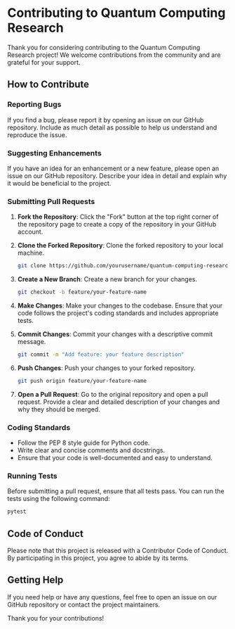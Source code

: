 # Contributing to Quantum Computing Research

Thank you for considering contributing to the Quantum Computing Research project! We welcome contributions from the community and are grateful for your support.

## How to Contribute

### Reporting Bugs

If you find a bug, please report it by opening an issue on our GitHub repository. Include as much detail as possible to help us understand and reproduce the issue.

### Suggesting Enhancements

If you have an idea for an enhancement or a new feature, please open an issue on our GitHub repository. Describe your idea in detail and explain why it would be beneficial to the project.

### Submitting Pull Requests

1. **Fork the Repository**: Click the "Fork" button at the top right corner of the repository page to create a copy of the repository in your GitHub account.

2. **Clone the Forked Repository**: Clone the forked repository to your local machine.
    ```sh
    git clone https://github.com/yourusername/quantum-computing-research.git
    ```

3. **Create a New Branch**: Create a new branch for your changes.
    ```sh
    git checkout -b feature/your-feature-name
    ```

4. **Make Changes**: Make your changes to the codebase. Ensure that your code follows the project's coding standards and includes appropriate tests.

5. **Commit Changes**: Commit your changes with a descriptive commit message.
    ```sh
    git commit -m "Add feature: your feature description"
    ```

6. **Push Changes**: Push your changes to your forked repository.
    ```sh
    git push origin feature/your-feature-name
    ```

7. **Open a Pull Request**: Go to the original repository and open a pull request. Provide a clear and detailed description of your changes and why they should be merged.

### Coding Standards

- Follow the PEP 8 style guide for Python code.
- Write clear and concise comments and docstrings.
- Ensure that your code is well-documented and easy to understand.

### Running Tests

Before submitting a pull request, ensure that all tests pass. You can run the tests using the following command:
```sh
pytest
```

## Code of Conduct
Please note that this project is released with a Contributor Code of Conduct. By participating in this project, you agree to abide by its terms.

## Getting Help
If you need help or have any questions, feel free to open an issue on our GitHub repository or contact the project maintainers.

Thank you for your contributions!